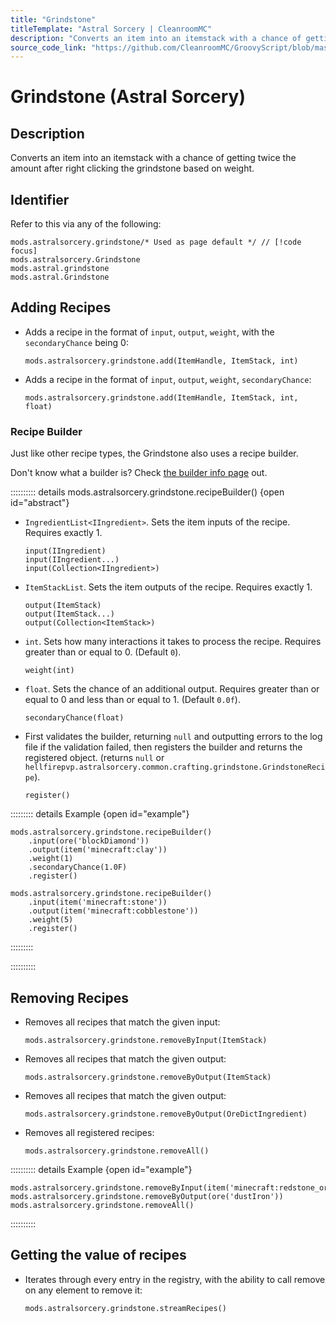 ```yaml
---
title: "Grindstone"
titleTemplate: "Astral Sorcery | CleanroomMC"
description: "Converts an item into an itemstack with a chance of getting twice the amount after right clicking the grindstone based on weight."
source_code_link: "https://github.com/CleanroomMC/GroovyScript/blob/master/src/main/java/com/cleanroommc/groovyscript/compat/mods/astralsorcery/Grindstone.java"
---
```


# Grindstone (Astral Sorcery)

## Description

Converts an item into an itemstack with a chance of getting twice the amount after right clicking the grindstone based on weight.

## Identifier

Refer to this via any of the following:

```groovy:no-line-numbers {1}
mods.astralsorcery.grindstone/* Used as page default */ // [!code focus]
mods.astralsorcery.Grindstone
mods.astral.grindstone
mods.astral.Grindstone
```


## Adding Recipes

- Adds a recipe in the format of `input`, `output`, `weight`, with the `secondaryChance` being 0:

    ```groovy:no-line-numbers
    mods.astralsorcery.grindstone.add(ItemHandle, ItemStack, int)
    ```

- Adds a recipe in the format of `input`, `output`, `weight`, `secondaryChance`:

    ```groovy:no-line-numbers
    mods.astralsorcery.grindstone.add(ItemHandle, ItemStack, int, float)
    ```


### Recipe Builder

Just like other recipe types, the Grindstone also uses a recipe builder.

Don't know what a builder is? Check [the builder info page](../../getting_started/builder.md) out.

:::::::::: details mods.astralsorcery.grindstone.recipeBuilder() {open id="abstract"}
- `IngredientList<IIngredient>`. Sets the item inputs of the recipe. Requires exactly 1.

    ```groovy:no-line-numbers
    input(IIngredient)
    input(IIngredient...)
    input(Collection<IIngredient>)
    ```

- `ItemStackList`. Sets the item outputs of the recipe. Requires exactly 1.

    ```groovy:no-line-numbers
    output(ItemStack)
    output(ItemStack...)
    output(Collection<ItemStack>)
    ```

- `int`. Sets how many interactions it takes to process the recipe. Requires greater than or equal to 0. (Default `0`).

    ```groovy:no-line-numbers
    weight(int)
    ```

- `float`. Sets the chance of an additional output. Requires greater than or equal to 0 and less than or equal to 1. (Default `0.0f`).

    ```groovy:no-line-numbers
    secondaryChance(float)
    ```

- First validates the builder, returning `null` and outputting errors to the log file if the validation failed, then registers the builder and returns the registered object. (returns `null` or `hellfirepvp.astralsorcery.common.crafting.grindstone.GrindstoneRecipe`).

    ```groovy:no-line-numbers
    register()
    ```

::::::::: details Example {open id="example"}
```groovy:no-line-numbers
mods.astralsorcery.grindstone.recipeBuilder()
    .input(ore('blockDiamond'))
    .output(item('minecraft:clay'))
    .weight(1)
    .secondaryChance(1.0F)
    .register()

mods.astralsorcery.grindstone.recipeBuilder()
    .input(item('minecraft:stone'))
    .output(item('minecraft:cobblestone'))
    .weight(5)
    .register()
```

:::::::::

::::::::::

## Removing Recipes

- Removes all recipes that match the given input:

    ```groovy:no-line-numbers
    mods.astralsorcery.grindstone.removeByInput(ItemStack)
    ```

- Removes all recipes that match the given output:

    ```groovy:no-line-numbers
    mods.astralsorcery.grindstone.removeByOutput(ItemStack)
    ```

- Removes all recipes that match the given output:

    ```groovy:no-line-numbers
    mods.astralsorcery.grindstone.removeByOutput(OreDictIngredient)
    ```

- Removes all registered recipes:

    ```groovy:no-line-numbers
    mods.astralsorcery.grindstone.removeAll()
    ```

:::::::::: details Example {open id="example"}
```groovy:no-line-numbers
mods.astralsorcery.grindstone.removeByInput(item('minecraft:redstone_ore'))
mods.astralsorcery.grindstone.removeByOutput(ore('dustIron'))
mods.astralsorcery.grindstone.removeAll()
```

::::::::::

## Getting the value of recipes

- Iterates through every entry in the registry, with the ability to call remove on any element to remove it:

    ```groovy:no-line-numbers
    mods.astralsorcery.grindstone.streamRecipes()
    ```
